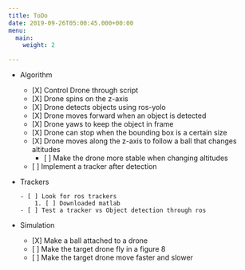 ```yaml
---
title: ToDo
date: 2019-09-26T05:00:45.000+00:00
menu:
  main:
    weight: 2

---
```

* Algorithm
  * \[X\] Control Drone through script
  * \[X\] Drone spins on the z-axis
  * \[X\] Drone detects objects using ros-yolo
  * \[X\] Drone moves forward when an object is detected
  * \[X\] Drone yaws to keep the object in frame
  * \[X\] Drone can stop when the bounding box is a certain size
  * \[X\] Drone moves along the z-axis to follow a ball that changes altitudes
    * \[ \] Make the drone more stable when changing altitudes
  * \[ \] Implement a tracker after detection
* Trackers

      - [ ] Look for ros trackers
          1. [ ] Downloaded matlab
      - [ ] Test a tracker vs Object detection through ros
* Simulation
  * \[X\] Make a ball attached to a drone
  * \[ \] Make the target drone fly in a figure 8
  * \[ \] Make the target drone move faster and slower
